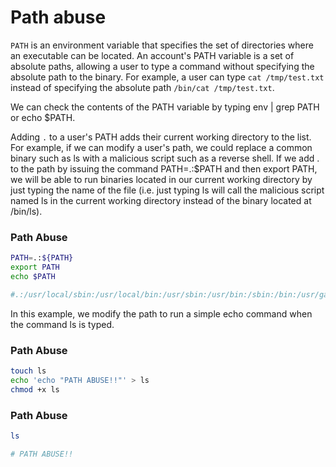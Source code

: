 # Path abuse

`PATH` is an environment variable that specifies the set of directories where an executable can be located. An account's PATH variable is a set of absolute paths, allowing a user to type a command without specifying the absolute path to the binary. 
For example, a user can type `cat /tmp/test.txt` instead of specifying the absolute path `/bin/cat /tmp/test.txt`. 

We can check the contents of the PATH variable by typing env | grep PATH or echo $PATH.

Adding `.` to a user's PATH adds their current working directory to the list. For example, if we can modify a user's path, we could replace a common binary such as ls with a malicious script such as a reverse shell. If we add . to the path by issuing the command PATH=.:$PATH and then export PATH, we will be able to run binaries located in our current working directory by just typing the name of the file (i.e. just typing ls will call the malicious script named ls in the current working directory instead of the binary located at /bin/ls).


### Path Abuse

```bash
PATH=.:${PATH}
export PATH
echo $PATH

#.:/usr/local/sbin:/usr/local/bin:/usr/sbin:/usr/bin:/sbin:/bin:/usr/games:/usr/local/games
```

In this example, we modify the path to run a simple echo command when the command ls is typed.

### Path Abuse

```bash
touch ls
echo 'echo "PATH ABUSE!!"' > ls
chmod +x ls
```

### Path Abuse

```bash
ls

# PATH ABUSE!!
```